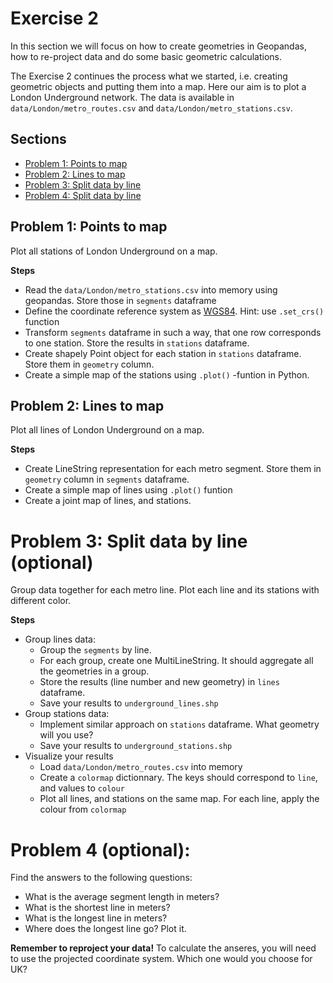 # Exercise 2

In this section we will focus on how to create geometries in Geopandas, how to re-project data and do some basic
geometric calculations.

The Exercise 2 continues the process what we started, i.e. creating geometric objects and putting them into a map.
Here our aim is to plot a London Underground network. The data is available in `data/London/metro_routes.csv` and `data/London/metro_stations.csv`.

## Sections

 - [Problem 1: Points to map](#problem-1-points-to-map)
 - [Problem 2: Lines to map](#problem-2-lines-to-map)
 - [Problem 3: Split data by line](#problem-3-split-data-by-line)
 - [Problem 4: Split data by line](#problem-3-split-data-by-line)

## Problem 1: Points to map

Plot all stations of London Underground on a map.

**Steps**
- Read the `data/London/metro_stations.csv` into memory using geopandas. Store those in `segments` dataframe
- Define the coordinate reference system as [WGS84](https://epsg.io/4326). Hint: use `.set_crs()` function
- Transform `segments` dataframe in such a way, that one row corresponds to one station. Store the results in `stations` dataframe.
- Create shapely Point object for each station in `stations` dataframe. Store them in `geometry` column.
- Create a simple map of the stations using `.plot()` -funtion in Python.

## Problem 2: Lines to map

Plot all lines of London Underground on a map.

**Steps**
- Create LineString representation for each metro segment. Store them in `geometry` column in `segments` dataframe.
- Create a simple map of lines using `.plot()` funtion
- Create a joint map of lines, and stations.

# Problem 3: Split data by line (optional)

Group data together for each metro line. Plot each line and its stations with different color.

**Steps**
- Group lines data:
    - Group the `segments` by line.
    - For each group, create one MultiLineString. It should aggregate all the geometries in a group.
    - Store the results (line number and new geometry) in `lines` dataframe.
    - Save your results to `underground_lines.shp`
- Group stations data:
    - Implement similar approach on `stations` dataframe. What geometry will you use?
    - Save your results to `underground_stations.shp`
- Visualize your results
    - Load `data/London/metro_routes.csv` into memory
    - Create a `colormap` dictionnary. The keys should correspond to `line`, and values to `colour`
    - Plot all lines, and stations on the same map. For each line, apply the colour from `colormap`

# Problem 4 (optional):

Find the answers to the following questions:

 - What is the average segment length in meters?
 - What is the shortest line in meters?
 - What is the longest line in meters?
 - Where does the longest line go? Plot it.

 **Remember to reproject your data!** To calculate the anseres, you will need to use the projected coordinate system.
 Which one would you choose for UK?